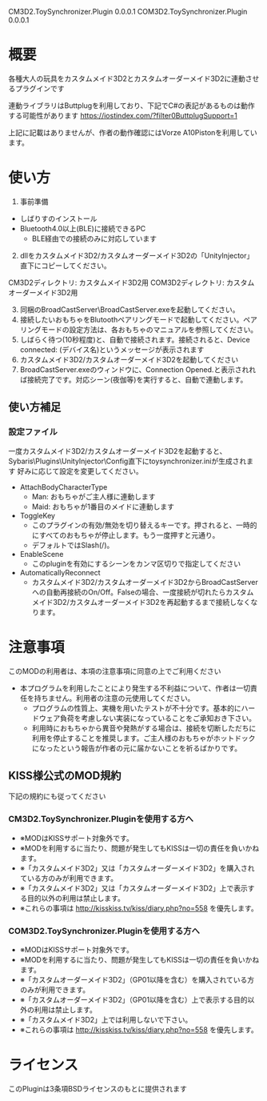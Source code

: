 CM3D2.ToySynchronizer.Plugin 0.0.0.1
COM3D2.ToySynchronizer.Plugin 0.0.0.1

# 概要

各種大人の玩具をカスタムメイド3D2とカスタムオーダーメイド3D2に連動させるプラグインです

連動ライブラリはButtplugを利用しており、下記でC#の表記があるものは動作する可能性があります
https://iostindex.com/?filter0ButtplugSupport=1

上記に記載はありませんが、作者の動作確認にはVorze A10Pistonを利用しています。

# 使い方

1. 事前準備

- しばりすのインストール
- Bluetooth4.0以上(BLE)に接続できるPC
  - BLE経由での接続のみに対応しています

2. dllをカスタムメイド3D2/カスタムオーダーメイド3D2の「UnityInjector」直下にコピーしてください。

CM3D2ディレクトリ: カスタムメイド3D2用
COM3D2ディレクトリ: カスタムオーダーメイド3D2用

3. 同梱のBroadCastServer\BroadCastServer.exeを起動してください。
4. 接続したいおもちゃをBlutoothペアリングモードで起動してください。ペアリングモードの設定方法は、各おもちゃのマニュアルを参照してください。
5. しばらく待つ(10秒程度)と、自動で接続されます。接続されると、Device connected: (デバイス名)というメッセージが表示されます
6. カスタムメイド3D2/カスタムオーダーメイド3D2を起動してください
7. BroadCastServer.exeのウィンドウに、Connection Opened.と表示されれば接続完了です。対応シーン(夜伽等)を実行すると、自動で連動します。

## 使い方補足

### 設定ファイル

一度カスタムメイド3D2/カスタムオーダーメイド3D2を起動すると、Sybaris\Plugins\UnityInjector\Config直下にtoysynchronizer.iniが生成されます
好みに応じて設定を変更してください。

- AttachBodyCharacterType
  - Man: おもちゃがご主人様に連動します
  - Maid: おもちゃが1番目のメイドに連動します
- ToggleKey
  - このプラグインの有効/無効を切り替えるキーです。押されると、一時的にすべてのおもちゃが停止します。もう一度押すと元通り。
  - デフォルトではSlash(/)。
- EnableScene
  - このpluginを有効にするシーンをカンマ区切りで指定してください
- AutomaticallyReconnect
  - カスタムメイド3D2/カスタムオーダーメイド3D2からBroadCastServerへの自動再接続のOn/Off。Falseの場合、一度接続が切れたらカスタムメイド3D2/カスタムオーダーメイド3D2を再起動するまで接続しなくなります。



# 注意事項

このMODの利用者は、本項の注意事項に同意の上でご利用ください

- 本プログラムを利用したことにより発生する不利益について、作者は一切責任を持ちません。利用者の注意の元使用してください。
  - プログラムの性質上、実機を用いたテストが不十分です。基本的にハードウェア負荷を考慮しない実装になっていることをご承知おき下さい。
  - 利用時におもちゃから異音や発熱がする場合は、接続を切断しただちに利用を停止することを推奨します。ご主人様のおもちゃがホットドックになったという報告が作者の元に届かないことを祈るばかりです。

## KISS様公式のMOD規約

下記の規約にも従ってください

### CM3D2.ToySynchronizer.Pluginを使用する方へ

- ※MODはKISSサポート対象外です。
- ※MODを利用するに当たり、問題が発生してもKISSは一切の責任を負いかねます。
- ※「カスタムメイド3D2」又は「カスタムオーダーメイド3D2」を購入されている方のみが利用できます。
- ※「カスタムメイド3D2」又は「カスタムオーダーメイド3D2」上で表示する目的以外の利用は禁止します。
- ※これらの事項は http://kisskiss.tv/kiss/diary.php?no=558 を優先します。

### COM3D2.ToySynchronizer.Pluginを使用する方へ

- ※MODはKISSサポート対象外です。
- ※MODを利用するに当たり、問題が発生してもKISSは一切の責任を負いかねます。
- ※「カスタムオーダーメイド3D2」（GP01以降を含む）を購入されている方のみが利用できます。
- ※「カスタムオーダーメイド3D2」（GP01以降を含む）上で表示する目的以外の利用は禁止します。
- ※「カスタムメイド3D2」上では利用しないで下さい。
- ※これらの事項は http://kisskiss.tv/kiss/diary.php?no=558 を優先します。


# ライセンス

このPluginは3条項BSDライセンスのもとに提供されます

